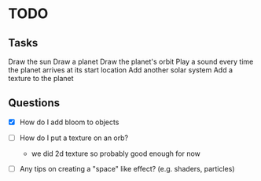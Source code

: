 # TODO

## Tasks
Draw the sun
Draw a planet
Draw the planet's orbit
Play a sound every time the planet arrives at its start location
Add another solar system
Add a texture to the planet

## Questions

- [x] How do I add bloom to objects
- [ ] How do I put a texture on an orb?
  - we did 2d texture so probably good enough for now
- [ ] Any tips on creating a "space" like effect? (e.g. shaders, particles)


